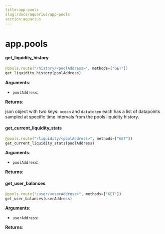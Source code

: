```yaml
---
title:app-pools
slug:/docs/aquarius/app-pools
section:aquarius
---
```

<a name="app.pools"></a>
# app.pools

<a name="app.pools.get_liquidity_history"></a>
#### get\_liquidity\_history

```python
@pools.route("/history/<poolAddress>", methods=["GET"])
get_liquidity_history(poolAddress)
```

**Arguments**:

- `poolAddress`: 

**Returns**:

json object with two keys: `ocean` and `datatoken`
each has a list of datapoints sampled at specific time intervals from the pools liquidity history.

<a name="app.pools.get_current_liquidity_stats"></a>
#### get\_current\_liquidity\_stats

```python
@pools.route("/liquidity/<poolAddress>", methods=["GET"])
get_current_liquidity_stats(poolAddress)
```

**Arguments**:

- `poolAddress`: 

**Returns**:



<a name="app.pools.get_user_balances"></a>
#### get\_user\_balances

```python
@pools.route("/user/<userAddress>", methods=["GET"])
get_user_balances(userAddress)
```

**Arguments**:

- `userAddress`: 

**Returns**:



